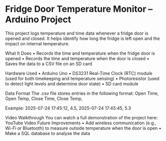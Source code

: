# Fridge Door Temperature Monitor – Arduino Project
This project logs temperature and time data whenever a fridge door is opened and closed. It helps identify how long the fridge is left open and the impact on internal temperature.

What It Does
    • Records the time and temperature when the fridge door is opened
    • Records the time and temperature when the door is closed
    • Saves the data to a CSV file on an SD card
    
Hardware Used
    • Arduino Uno
    • DS3231 Real-Time Clock (RTC) module (used for both timekeeping and temperature sensing)
    • Photoresistor (used to detect light levels and determine door state)
    • SD card module
    
Data Format
The .csv file stores entries in the following format:
Open Time, Open Temp, Close Time, Close Temp, 

Example:
2025-07-24 17:45:12, 4.5, 2025-07-24 17:45:45, 5.3

Video Walkthrough
You can watch a full demonstration of the project here:
YouTube Video
Future Improvements
    • Add wireless communication (e.g., Wi-Fi or Bluetooth) to measure outside temperature when the door is open
    • Make a SQL database to analyse the data
      
